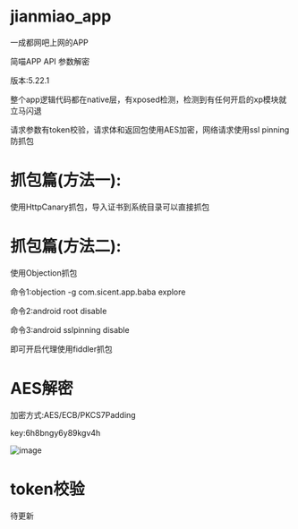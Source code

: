 # jianmiao_app 

一成都网吧上网的APP

简喵APP API 参数解密

版本:5.22.1

整个app逻辑代码都在native层，有xposed检测，检测到有任何开启的xp模块就立马闪退

请求参数有token校验，请求体和返回包使用AES加密，网络请求使用ssl pinning防抓包

# 抓包篇(方法一):
使用HttpCanary抓包，导入证书到系统目录可以直接抓包

# 抓包篇(方法二):
使用Objection抓包

命令1:objection -g com.sicent.app.baba explore

命令2:android root disable

命令3:android sslpinning disable

即可开启代理使用fiddler抓包
# AES解密
加密方式:AES/ECB/PKCS7Padding

key:6h8bngy6y89kgv4h

![image](https://github.com/intAV/jianmiao_app/assets/38396198/0eb1e60f-dc4d-489f-924e-a31d6f03ff6c)

# token校验
待更新

